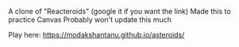 A clone of "Reacteroids" (google it if you want the link) 
Made this to practice Canvas
Probably won't update this much

Play here: https://modakshantanu.github.io/asteroids/
